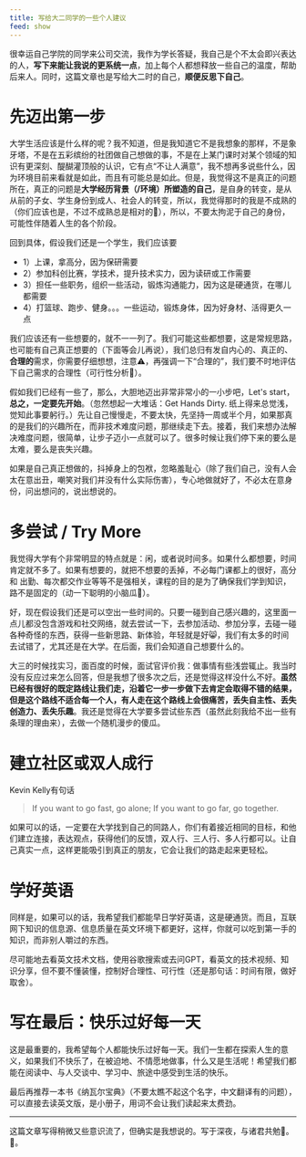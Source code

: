 ```yaml
---
title: 写给大二同学的一些个人建议
feed: show
---
```


很幸运自己学院的同学来公司交流，我作为学长答疑，我自己是个不太会即兴表达的人，**写下来能让我说的更系统一点**，加上每个人都想释放一些自己的温度，帮助后来人。同时，这篇文章也是写给大二时的自己，**顺便反思下自己**。

# 先迈出第一步

大学生活应该是什么样的呢？我不知道，但是我知道它不是我想象的那样，不是象牙塔，不是在五彩缤纷的社团做自己想做的事，不是在上某门课时对某个领域的知识有更深刻、醍醐灌顶般的认识，它有点“不让人满意”，我不想再多说些什么，因为环境目前来看就是如此，而且有可能总是如此。但是，我觉得这不是真正的问题所在，真正的问题是**大学经历背景（/环境）所塑造的自己**，是自身的转变，是从从前的子女、学生身份到成人、社会人的转变，所以，我觉得那时的我是不成熟的（你们应该也是，不过不成熟总是相对的🤔），所以，不要太拘泥于自己的身份，可能性伴随着人生的各个阶段。

回到具体，假设我们还是一个学生，我们应该要
- 1）上课，拿高分，因为保研需要
- 2）参加科创比赛，学技术，提升技术实力，因为读研或工作需要
- 3）担任一些职务，组织一些活动，锻炼沟通能力，因为这是硬通货，在哪儿都需要
- 4）打篮球、跑步、健身。。。一些运动，锻炼身体，因为好身材、活得更久一点

我们应该还有一些想要的，就不一一列了。我们可能这些都想要，这是常规思路，也可能有自己真正想要的（下面等会儿再说），我们总归有发自内心的、真正的、**合理的**需求，你需要仔细想想，注意⚠️，再强调一下“合理的”，我们要不时地评估下自己需求的合理性（可行性分析🐶）。

假如我们已经有一些了，那么，大胆地迈出非常非常小的一小步吧，Let's start，**总之，一定要先开始**。（忽然想起一大堆话：Get Hands Dirty. 纸上得来总觉浅，觉知此事要躬行。）先让自己慢慢走，不要太快，先坚持一周或半个月，如果那真的是我们的兴趣所在，而非技术难度问题，那继续走下去。接着，我们来想办法解决难度问题，很简单，让步子迈小一点就可以了。很多时候让我们停下来的要么是太难，要么是丧失兴趣。

如果是自己真正想做的，抖掉身上的包袱，忽略羞耻心（除了我们自己，没有人会太在意出丑，嘲笑对我们并没有什么实际伤害），专心地做就好了，不必太在意身份，问出想问的，说出想说的。

# 多尝试 / Try More

我觉得大学有个非常明显的特点就是：闲，或者说时间多。如果什么都想要，时间肯定就不多了。如果有想要的，就把不想要的丢掉，不必每门课都上的很好，高分和 出勤、每次都交作业等等不是强相关，课程的目的是为了确保我们学到知识，路不是固定的（动一下聪明的小脑瓜🐶）。

好，现在假设我们还是可以空出一些时间的。只要一碰到自己感兴趣的，这里面一点儿都没包含游戏和社交网络，就去尝试一下，去参加活动、参加分享，去碰一碰各种奇怪的东西，获得一些新思路、新体验，年轻就是好😸，我们有太多的时间去试错了，尤其还是在大学。在后面，我们会知道自己想要什么的。

大三的时候找实习，面百度的时候，面试官评价我：做事情有些浅尝辄止。我当时没有反应过来怎么回答，但是我想了很多次之后，还是觉得这样没什么不好。**虽然已经有很好的既定路线让我们走，沿着它一步一步做下去肯定会取得不错的结果，但是这个路线不适合每一个人，有人走在这个路线上会很痛苦，丢失自主性、丢失创造力、丢失乐趣**。我还是觉得在大学要多尝试些东西（虽然此刻我给不出一些有条理的理由来），去做一个随机漫步的傻瓜。

# 建立社区或双人成行

Kevin Kelly有句话

> If you want to go fast, go alone; If you want to go far, go together.

如果可以的话，一定要在大学找到自己的同路人，你们有着接近相同的目标，和他们建立连接，表达观点，获得他们的反馈，双人行、三人行、多人行都可以。让自己真实一点，这样更能吸引到真正的朋友，它会让我们的路走起来更轻松。

# 学好英语

同样是，如果可以的话，我希望我们都能早日学好英语，这是硬通货。而且，互联网下知识的信息源、信息质量在英文环境下都更好，这样，你就可以吃到第一手的知识，而非别人嚼过的东西。

尽可能地去看英文技术文档，使用谷歌搜索或去问GPT，看英文的技术视频、知识分享，但不要不懂装懂，控制好合理性、可行性（还是那句话：时间有限，做好取舍）。

# 写在最后：快乐过好每一天

这是最重要的，我希望每个人都能快乐过好每一天。我们一生都在探索人生的意义，如果我们不快乐了，在被迫地、不情愿地做事，什么又是生活呢！希望我们都能在阅读中、与人交谈中、学习中、旅途中感受到生活的快乐。

最后再推荐一本书《纳瓦尔宝典》（不要太瞧不起这个名字，中文翻译有的问题），可以直接去读英文版，是小册子，用词不会让我们读起来太费劲。

---
这篇文章写得稍微又些意识流了，但确实是我想说的。写于深夜，与诸君共勉🙌。🐳。

